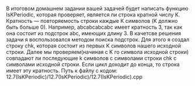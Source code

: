 В итоговом домашнем задании вашей задачей будет написать функцию IsKPeriodic, которая проверяет, является ли строка кратной числу K.
Кратность — повторяемость строки каждые K символов (K должно быть больше 0). Например, abcabcabcabc имеет кратность 3, так как она состоит из подстрок abc, имеющих длину 3.
В качетсве решения задачи я воспользовался методом поиска подстрок. Для этого я создал строку chk, которая состоит из первых K символов нашего исходной строки. Далее мы проверяем(начиная с K го символа исходной строки) совпадают ли последующие k символов с символами строки chk с символами исходной строки.  Если цикл доходит до конца, то строка имеет эту кратность.
Путь к файлу с кодом: 12.7(IsKPeriodic)/12.7(IsKPeriodic)/12.7(IsKPeriodic).cpp

